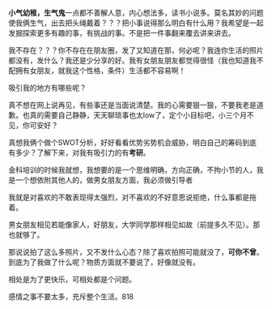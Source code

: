 **小气幼稚，生气鬼**一点都不善解人意，内心想法多，读书小说多。莫名其妙的问题使我俩生气，出去把头绳戴着？？？把小事说得那么明白有什么用？我希望是一起发掘探索更多有趣的事，有挑战的事。不是把一件事翻来覆去讲来讲去。

我不存在？？？你不存在在朋友圈，发了又知道在那，何必呢？我连你生活的照片都没有，发什么？我还是少分享的好。我有女朋友朋友都觉得很怪（我也知道我不配拥有女朋友，就我这个性格，条件）生活都不容易啊！

吸引我的地方有哪些呢？

真不想在网上说再见，有些事还是当面说清楚。我的心需要狠一狠，不要我老是道歉。也真的需要自己静静，天天聊琐事也太low了，定个小目标吧，小三个月不见，你可安好？

真想我俩个做个SWOT分析，好好看看优势劣势机会威胁，明白自己的筹码到底有多少？了解下来，对我有吸引力的有**考研**。

金科培训的时候我就想，我想要的是一个思维明确，方向正确，不拘小节的人，我是一个想依附其他人的，做男女朋友方面，我必须做引导者

我就是对喜欢的不敢表现得太强烈，对不喜欢的不好意思说拒绝，什么事都是拖着。

男女朋友相见若能像家人，好朋友，大学同学那样相见如故（前提多久不见）。那也就够了。

那说说拍了这么多照片，又不发什么心态？除了喜欢拍照可能就没了，**可你不曾**。到底为了我做了什么呢？物质方面就不要说了，好像就没有。

相处是为了更快乐，可相处都是个问题。

感情之事不要太多，充斥整个生活。818
